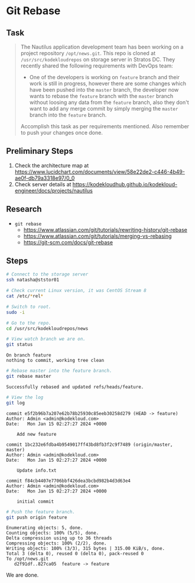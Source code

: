 # Git Rebase

## Task

> The Nautilus application development team has been working on a project repository `/opt/news.git`. This repo is cloned at `/usr/src/kodekloudrepos` on storage server in Stratos DC. They recently shared the following requirements with DevOps team:
>
> * One of the developers is working on `feature` branch and their work is still in progress, however there are some changes which have been pushed into the `master` branch, the developer now wants to rebase the `feature` branch with the `master` branch without loosing any data from the `feature` branch, also they don't want to add any merge commit by simply merging the `master` branch into the `feature` branch. 
> 
> Accomplish this task as per requirements mentioned. Also remember to push your changes once done.

## Preliminary Steps

1. Check the architecture map at https://www.lucidchart.com/documents/view/58e22de2-c446-4b49-ae0f-db79a3318e97/0_0
2. Check server details at https://kodekloudhub.github.io/kodekloud-engineer/docs/projects/nautilus

## Research

* `git rebase`
  * https://www.atlassian.com/git/tutorials/rewriting-history/git-rebase
  * https://www.atlassian.com/git/tutorials/merging-vs-rebasing
  * https://git-scm.com/docs/git-rebase

## Steps

```bash
# Connect to the storage server
ssh natasha@ststor01

# Check current Linux version, it was CentOS Stream 8
cat /etc/*rel*

# Switch to root.
sudo -i

# Go to the repo.
cd /usr/src/kodekloudrepos/news

# View watch branch we are on.
git status
```

```
On branch feature
nothing to commit, working tree clean
```

```bash
# Rebase master into the feature branch.
git rebase master
```

```
Successfully rebased and updated refs/heads/feature.
```

```bash
# View the log
git log
```

```
commit e5f2b96b7a207e62b78b25930c85eeb30258d279 (HEAD -> feature)
Author: Admin <admin@kodekloud.com>
Date:   Mon Jan 15 02:27:27 2024 +0000

    Add new feature

commit 1bc232e6fdba4b9549017ff43bd8fb3f2c9f7489 (origin/master, master)
Author: Admin <admin@kodekloud.com>
Date:   Mon Jan 15 02:27:27 2024 +0000

    Update info.txt

commit f84cb4407e7706bbf426dea3bcbd982b4d3d63e4
Author: Admin <admin@kodekloud.com>
Date:   Mon Jan 15 02:27:27 2024 +0000

    initial commit
```

```bash
# Push the feature branch.
git push origin feature
```

```
Enumerating objects: 5, done.
Counting objects: 100% (5/5), done.
Delta compression using up to 36 threads
Compressing objects: 100% (2/2), done.
Writing objects: 100% (3/3), 315 bytes | 315.00 KiB/s, done.
Total 3 (delta 0), reused 0 (delta 0), pack-reused 0
To /opt/news.git
   d2f91df..827ca05  feature -> feature
```

We are done.
